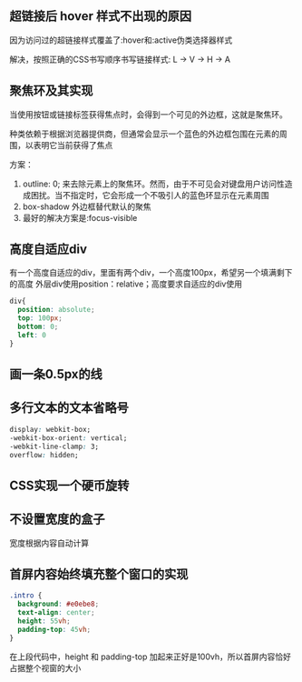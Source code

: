 ## 超链接后 hover 样式不出现的原因
因为访问过的超链接样式覆盖了:hover和:active伪类选择器样式

解决，按照正确的CSS书写顺序书写链接样式: L -> V -> H -> A

## 聚焦环及其实现
当使用按钮或链接标签获得焦点时，会得到一个可见的外边框，这就是聚焦环。

种类依赖于根据浏览器提供商，但通常会显示一个蓝色的外边框包围在元素的周围，以表明它当前获得了焦点

方案：
1. outline: 0; 来去除元素上的聚焦环。然而，由于不可见会对键盘用户访问性造成困扰。当不指定时，它会形成一个不吸引人的蓝色环显示在元素周围
2. box-shadow 外边框替代默认的聚焦
3. 最好的解决方案是:focus-visible


## 高度自适应div
有一个高度自适应的div，里面有两个div，一个高度100px，希望另一个填满剩下的高度
外层div使用position：relative；高度要求自适应的div使用
```CSS
div{
  position: absolute; 
  top: 100px; 
  bottom: 0; 
  left: 0
}
```

## 画一条0.5px的线

## 多行文本的文本省略号
```css
display: webkit-box;
-webkit-box-orient: vertical;
-webkit-line-clamp: 3;
overflow: hidden;
```



## CSS实现一个硬币旋转


## 不设置宽度的盒子
宽度根据内容自动计算


## 首屏内容始终填充整个窗口的实现
```css
.intro {
  background: #e0ebe8;
  text-align: center;
  height: 55vh;
  padding-top: 45vh;
}
```
在上段代码中，height 和 padding-top 加起来正好是100vh，所以首屏内容恰好占据整个视窗的大小